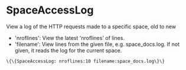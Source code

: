 SpaceAccessLog
==============

View a log of the HTTP requests made to a specific space, old to new

-   'nroflines': View the latest 'nroflines' of lines.
-   'filename': View lines from the given file, e.g. space\_docs.log. If
    not given, it reads the log for the current space.

```
\{\{SpaceAccessLog: nroflines:10 filename:space_docs.log\}\}
```
